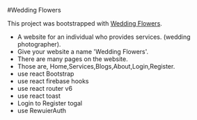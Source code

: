 #Wedding Flowers

This project was bootstrapped with [Wedding Flowers](https://assginment-ten.web.app).

* A website for an individual who provides services. (wedding photographer).
* Give your website a name 'Wedding Flowers'.
* There are many pages on the website.
* Those are, Home,Services,Blogs,About,Login,Register.
* use react Bootstrap
* use react firebase hooks
* use react router v6
* use react toast
* Login to Register togal
*  use RewuierAuth


